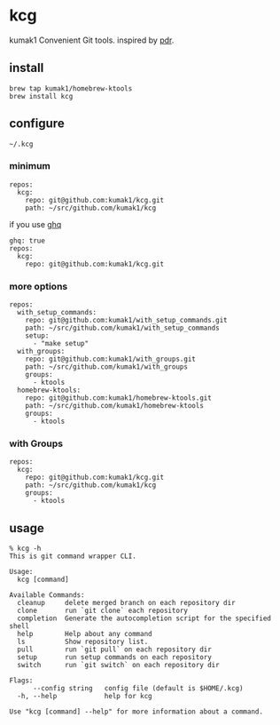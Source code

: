 # kcg

kumak1 Convenient Git tools.
inspired by [pdr](https://github.com/pyama86/pdr).

## install

```shell
brew tap kumak1/homebrew-ktools 
brew install kcg
```

## configure

`~/.kcg`

### minimum

```shell
repos:
  kcg:
    repo: git@github.com:kumak1/kcg.git
    path: ~/src/github.com/kumak1/kcg
```

if you use [ghq](https://github.com/x-motemen/ghq)

```shell
ghq: true
repos:
  kcg:
    repo: git@github.com:kumak1/kcg.git
```

### more options

```shell
repos:
  with_setup_commands:
    repo: git@github.com:kumak1/with_setup_commands.git
    path: ~/src/github.com/kumak1/with_setup_commands
    setup:
      - "make setup"
  with_groups:
    repo: git@github.com:kumak1/with_groups.git
    path: ~/src/github.com/kumak1/with_groups
    groups:
      - ktools
  homebrew-ktools:
    repo: git@github.com:kumak1/homebrew-ktools.git
    path: ~/src/github.com/kumak1/homebrew-ktools
    groups:
      - ktools
```

### with Groups

```shell
repos:
  kcg:
    repo: git@github.com:kumak1/kcg.git
    path: ~/src/github.com/kumak1/kcg
    groups:
      - ktools
```

## usage

```shell
% kcg -h
This is git command wrapper CLI.

Usage:
  kcg [command]

Available Commands:
  cleanup     delete merged branch on each repository dir
  clone       run `git clone` each repository
  completion  Generate the autocompletion script for the specified shell
  help        Help about any command
  ls          Show repository list.
  pull        run `git pull` on each repository dir
  setup       run setup commands on each repository
  switch      run `git switch` on each repository dir

Flags:
      --config string   config file (default is $HOME/.kcg)
  -h, --help            help for kcg

Use "kcg [command] --help" for more information about a command.

```
